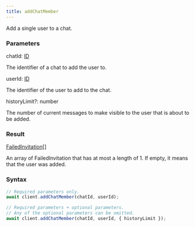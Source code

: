 ```yaml
---
title: addChatMember
---
```


Add a single user to a chat.<span class="select-none">  </span>

### Parameters 

<div class="flex flex-col gap-3"><div><div class="font-mono" id="p_chatId" data-anchor><span class="font-bold">chatId</span><span class="opacity-50">:</span> <a href="/gh/types/id"  >ID</a></div><div class="pl-3"><div class="no-margin">

The identifier of a chat to add the user to.

</div></div></div><div><div class="font-mono" id="p_userId" data-anchor><span class="font-bold">userId</span><span class="opacity-50">:</span> <a href="/gh/types/id"  >ID</a></div><div class="pl-3"><div class="no-margin">

The identifier of the user to add to the chat.

</div></div></div><div class="flex flex-col gap-3"><div><div class="flex gap-2"><div class="font-mono p" id="p_historyLimit" data-anchor><span class="font-bold">historyLimit</span><span class="opacity-50"><span title="Optional" class="cursor-help">?</span>:</span> <span>number</span></div></div><div class="pl-3"><div class="no-margin">

The number of current messages to make visible to the user that is about to be added.

</div></div></div></div></div>

### Result 

<div class="font-mono"><a href="/gh/types/failedinvitation"  >FailedInvitation</a><span class="opacity-50">[]</span></div><div class="pl-3"><div class="no-margin">

An array of FailedInvitation that has at most a length of 1. If empty, it means that the user was added.

</div></div>

### Syntax

```ts
// Required parameters only.
await client.addChatMember(chatId, userId);

// Required parameters + optional parameters.
// Any of the optional parameters can be omitted.
await client.addChatMember(chatId, userId, { historyLimit });
```



